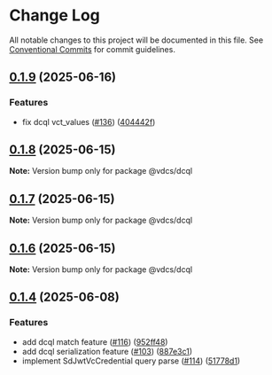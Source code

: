 # Change Log

All notable changes to this project will be documented in this file.
See [Conventional Commits](https://conventionalcommits.org) for commit guidelines.

## [0.1.9](https://github.com/hopae-official/Verifiable-Digital-Credentials/compare/v0.1.8...v0.1.9) (2025-06-16)


### Features

* fix dcql vct_values  ([#136](https://github.com/hopae-official/Verifiable-Digital-Credentials/issues/136)) ([404442f](https://github.com/hopae-official/Verifiable-Digital-Credentials/commit/404442ff3fffca040b3b27b1166bf49bd332bce2))





## [0.1.8](https://github.com/hopae-official/Verifiable-Digital-Credentials/compare/v0.1.7...v0.1.8) (2025-06-15)

**Note:** Version bump only for package @vdcs/dcql





## [0.1.7](https://github.com/hopae-official/Verifiable-Digital-Credentials/compare/v0.1.6...v0.1.7) (2025-06-15)

**Note:** Version bump only for package @vdcs/dcql





## [0.1.6](https://github.com/hopae-official/Verifiable-Digital-Credentials/compare/v0.1.5...v0.1.6) (2025-06-15)

**Note:** Version bump only for package @vdcs/dcql





## [0.1.4](https://github.com/hopae-official/Verifiable-Digital-Credentials/compare/v0.1.2...v0.1.4) (2025-06-08)


### Features

* add dcql match feature ([#116](https://github.com/hopae-official/Verifiable-Digital-Credentials/issues/116)) ([952ff48](https://github.com/hopae-official/Verifiable-Digital-Credentials/commit/952ff48f4adc5908552e2737f025e8a48142cea3))
* add dcql serialization feature ([#103](https://github.com/hopae-official/Verifiable-Digital-Credentials/issues/103)) ([887e3c1](https://github.com/hopae-official/Verifiable-Digital-Credentials/commit/887e3c1c59eacb01a5d1c30db6ab32f8b89756ba))
* implement SdJwtVcCredential query parse ([#114](https://github.com/hopae-official/Verifiable-Digital-Credentials/issues/114)) ([51778d1](https://github.com/hopae-official/Verifiable-Digital-Credentials/commit/51778d1ff7c5877bbf88b0b80533db9ddd46d9ce))
